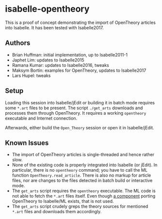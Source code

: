 isabelle-opentheory
===================

This is a proof of concept demonstrating the import of OpenTheory articles into Isabelle.
It has been tested with Isabelle2017.

Authors
-------

* Brian Huffman: initial implementation, up to Isabelle2011-1
* Japhet Lim: updates to Isabelle2015
* Ramana Kumar: updates to Isabelle2016, tweaks
* Maksym Bortin: examples for OpenTheory, updates to Isabelle2017
* Lars Hupel: tweaks

Setup
-----

Loading this session into Isabelle/jEdit or building it in batch mode requires some `*.art` files to be present.
The script `./get_arts` downloads and processes them through OpenTheory.
It requires a working `opentheory` executable and Internet connection.

Afterwards, either build the `Open_Theory` session or open it in Isabelle/jEdit.


Known Issues
------------

* The import of OpenTheory articles is single-threaded and hence rather slow.
* None of the existing code is properly integrated into Isabelle (or jEdit).
  In particular, there is no `opentheory` command; you have to call the ML function `OpenTheory.read_article`.
  There is also no markup for article files, nor are changes to the files detected in batch build or interactive mode.
* The `get_arts` script requires the `opentheory` executable.
  The ML code is not able to fetch the `*.art` files itself.
  Even though [a component](https://github.com/isabelle-prover/opentheory-component) porting OpenTheory to Isabelle/ML exists, that is not used.
* The `get_arts` script crudely greps the theory sources for mentioned `*.art` files and downloads them accordingly.
